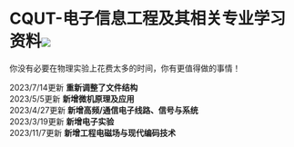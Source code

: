 # CQUT-电子信息工程及其相关专业学习资料![](https://img.shields.io/badge/license-MIT-blue)

你没有必要在物理实验上花费太多的时间，你有更值得做的事情！

2023/7/14更新
**重新调整了文件结构**\
2023/5/5更新
**新增微机原理及应用**\
2023/4/27更新
**新增高频/通信电子线路、信号与系统**\
2023/3/19更新
**新增电子实验**\
2023/11/7更新
**新增工程电磁场与现代编码技术**
